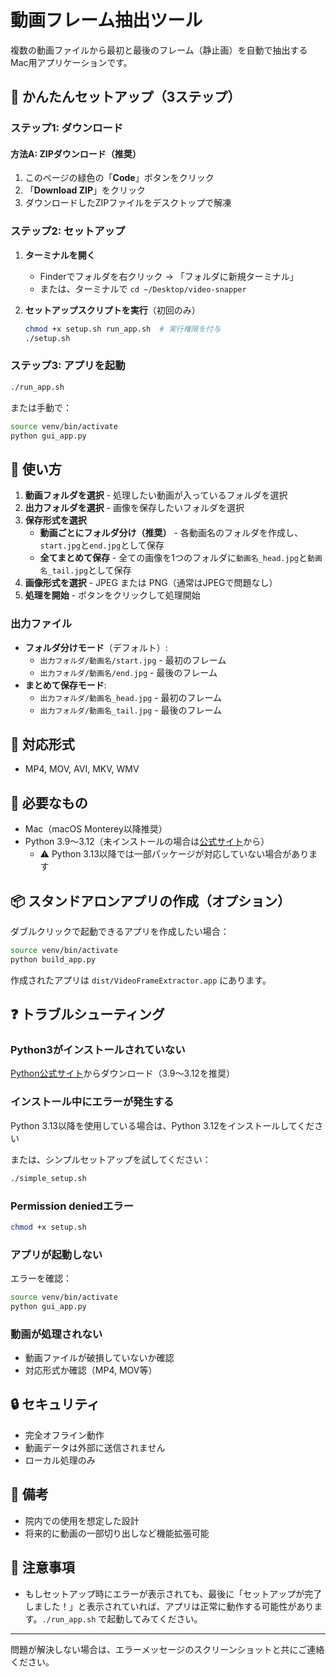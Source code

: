 # 動画フレーム抽出ツール

複数の動画ファイルから最初と最後のフレーム（静止画）を自動で抽出するMac用アプリケーションです。

## 🚀 かんたんセットアップ（3ステップ）

### ステップ1: ダウンロード

#### 方法A: ZIPダウンロード（推奨）
1. このページの緑色の「**Code**」ボタンをクリック
2. 「**Download ZIP**」をクリック
3. ダウンロードしたZIPファイルをデスクトップで解凍



### ステップ2: セットアップ

1. **ターミナルを開く**
   - Finderでフォルダを右クリック → 「フォルダに新規ターミナル」
   - または、ターミナルで `cd ~/Desktop/video-snapper`

2. **セットアップスクリプトを実行**（初回のみ）
   ```bash
   chmod +x setup.sh run_app.sh  # 実行権限を付与
   ./setup.sh
   ```

### ステップ3: アプリを起動

```bash
./run_app.sh
```

または手動で：
```bash
source venv/bin/activate
python gui_app.py
```

## 📱 使い方

1. **動画フォルダを選択** - 処理したい動画が入っているフォルダを選択
2. **出力フォルダを選択** - 画像を保存したいフォルダを選択
3. **保存形式を選択**
   - **動画ごとにフォルダ分け（推奨）** - 各動画名のフォルダを作成し、`start.jpg`と`end.jpg`として保存
   - **全てまとめて保存** - 全ての画像を1つのフォルダに`動画名_head.jpg`と`動画名_tail.jpg`として保存
4. **画像形式を選択** - JPEG または PNG（通常はJPEGで問題なし）
5. **処理を開始** - ボタンをクリックして処理開始

### 出力ファイル
- **フォルダ分けモード**（デフォルト）:
  - `出力フォルダ/動画名/start.jpg` - 最初のフレーム
  - `出力フォルダ/動画名/end.jpg` - 最後のフレーム
- **まとめて保存モード**:
  - `出力フォルダ/動画名_head.jpg` - 最初のフレーム
  - `出力フォルダ/動画名_tail.jpg` - 最後のフレーム

## 🎥 対応形式
- MP4, MOV, AVI, MKV, WMV

## 🔧 必要なもの
- Mac（macOS Monterey以降推奨）
- Python 3.9〜3.12（未インストールの場合は[公式サイト](https://www.python.org/downloads/)から）
  - ⚠️ Python 3.13以降では一部パッケージが対応していない場合があります

## 📦 スタンドアロンアプリの作成（オプション）

ダブルクリックで起動できるアプリを作成したい場合：

```bash
source venv/bin/activate
python build_app.py
```

作成されたアプリは `dist/VideoFrameExtractor.app` にあります。

## ❓ トラブルシューティング

### Python3がインストールされていない
[Python公式サイト](https://www.python.org/downloads/)からダウンロード（3.9〜3.12を推奨）

### インストール中にエラーが発生する
Python 3.13以降を使用している場合は、Python 3.12をインストールしてください

または、シンプルセットアップを試してください：
```bash
./simple_setup.sh
```

### Permission deniedエラー
```bash
chmod +x setup.sh
```

### アプリが起動しない
エラーを確認：
```bash
source venv/bin/activate
python gui_app.py
```

### 動画が処理されない
- 動画ファイルが破損していないか確認
- 対応形式か確認（MP4, MOV等）

## 🔒 セキュリティ
- 完全オフライン動作
- 動画データは外部に送信されません
- ローカル処理のみ

## 📝 備考
- 院内での使用を想定した設計
- 将来的に動画の一部切り出しなど機能拡張可能

## 📌 注意事項

- もしセットアップ時にエラーが表示されても、最後に「セットアップが完了しました！」と表示されていれば、アプリは正常に動作する可能性があります。`./run_app.sh` で起動してみてください。

---

問題が解決しない場合は、エラーメッセージのスクリーンショットと共にご連絡ください。
